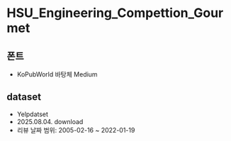 # HSU_Engineering_Compettion_Gourmet

## 폰트
- KoPubWorld 바탕체 Medium

## dataset
- Yelpdatset
- 2025.08.04. download
- 리뷰 날짜 범위: 2005-02-16 ~ 2022-01-19